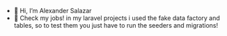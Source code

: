 - 👋 Hi, I’m Alexander Salazar
- 👀 Check my jobs! in my laravel projects i used the fake data factory and tables, so to test them you just have to run the seeders and migrations!


